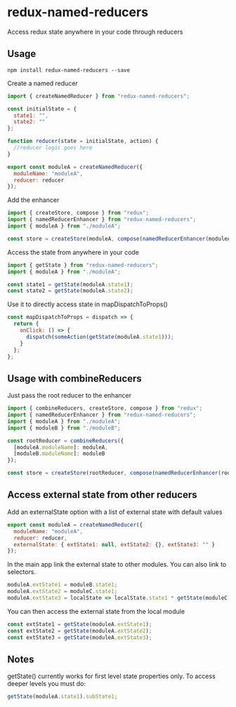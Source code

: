# redux-named-reducers

Access redux state anywhere in your code through reducers

## Usage

`npm install redux-named-reducers --save`

Create a named reducer

```js
import { createNamedReducer } from "redux-named-reducers";

const initialState = {
  state1: "",
  state2: ""
};

function reducer(state = initialState, action) {
  //reducer logic goes here
}

export const moduleA = createNamedReducer({
  moduleName: "moduleA",
  reducer: reducer
});
```

Add the enhancer

```js
import { createStore, compose } from "redux";
import { namedReducerEnhancer } from "redux-named-reducers";
import { moduleA } from "./moduleA";

const store = createStore(moduleA, compose(namedReducerEnhancer(moduleA), ...otherEnhancersOrMiddleware));
```

Access the state from anywhere in your code

```js
import { getState } from "redux-named-reducers";
import { moduleA } from "./moduleA";

const state1 = getState(moduleA.state1);
const state2 = getState(moduleA.state2);
```

Use it to directly access state in mapDispatchToProps()

```js
const mapDispatchToProps = dispatch => {
  return {
    onClick: () => {
      dispatch(someAction(getState(moduleA.state1)));
    }
  };
};
```

## Usage with combineReducers

Just pass the root reducer to the enhancer

```js
import { combineReducers, createStore, compose } from "redux";
import { namedReducerEnhancer } from "redux-named-reducers";
import { moduleA } from "./moduleA";
import { moduleB } from "./moduleB";

const rootReducer = combineReducers({
  [moduleA.moduleName]: moduleA,
  [moduleB.moduleName]: moduleB
});

const store = createStore(rootReducer, compose(namedReducerEnhancer(rootReducer), ...otherEnhancersOrMiddleware));
```

## Access external state from other reducers

Add an externalState option with a list of external state with default values

```js
export const moduleA = createNamedReducer({
  moduleName: "moduleA",
  reducer: reducer,
  externalState: { extState1: null, extState2: {}, extState3: "" }
});
```

In the main app link the external state to other modules. You can also link to selectors.

```js
moduleA.extState1 = moduleB.state1;
moduleA.extState2 = moduleC.state1;
moduleA.extState3 = localState => localState.state1 * getState(moduleC.state1);
```

You can then access the external state from the local module

```js
const extState1 = getState(moduleA.extState1);
const extState2 = getState(moduleA.extState2);
const extState3 = getState(moduleA.extState3);
```

## Notes

getState() currently works for first level state properties only. To access deeper levels you must do:

```js
getState(moduleA.state1).subState1;
```
